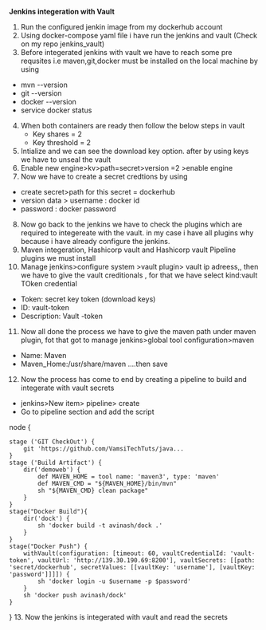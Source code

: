 **Jenkins integeration with Vault**

1. Run the configured jenkin image from my dockerhub account
2. Using docker-compose yaml file i have run the jenkins and vault (Check on my repo jenkins_vault)
3. Before integerated jenkins with vault we have to reach some pre requsites i.e maven,git,docker must be installed on the local machine by using
 + mvn --version
 + git --version
 + docker --version
 + service docker status
4. When both containers are ready  then follow the below steps in vault
	+ Key shares = 2
    + Key threshold = 2
5. Intialize and we can see the download key option. after by using keys we have to unseal the vault
6. Enable new engine>kv>path=secret>version =2 >enable engine
7. Now we have to create a secret credtions by using 
 + create secret>path for this secret = dockerhub
 + version data > username : docker id
 + password : docker password
8. Now go back to the jenkins we have to check the plugins which are required to integereate with the vault.
in my case i have all plugins why because i have already configure the jenkins.
9. Maven integeration, Hashicorp vault and Hashicorp vault Pipeline plugins we must install
10. Manage jenkins>configure system >vault plugin> vault ip adreess,, then we have to give the vault creditionals , for that we have select kind:vault TOken credential
 + Token: secret key token (download keys)
 + ID: vault-token
 + Description: Vault -token
11. Now all done the process we have to give the maven path under maven plugin, fot that got to manage jenkins>global tool configuration>maven 
 + Name: Maven
 + Maven_Home:/usr/share/maven ....then save
12. Now the process has come to end by creating a pipeline to build and integerate with vault secrets
 + jenkins>New item> pipeline> create
 + Go to pipeline section and add the script 

node {

    stage ('GIT CheckOut') {
        git 'https://github.com/VamsiTechTuts/java...​
    }
    stage ('Build Artifact') {
        dir('demoweb') {
            def MAVEN_HOME = tool name: 'maven3', type: 'maven'
            def MAVEN_CMD = "${MAVEN_HOME}/bin/mvn"
            sh "${MAVEN_CMD} clean package"
        }
    }
    stage("Docker Build"){
        dir('dock') {
            sh 'docker build -t avinash/dock .'
        }
    }
    stage("Docker Push") {
        withVault(configuration: [timeout: 60, vaultCredentialId: 'vault-token', vaultUrl: 'http://139.30.190.69:8200'​], vaultSecrets: [[path: 'secret/dockerhub', secretValues: [[vaultKey: 'username'], [vaultKey: 'password']]]]) {
            sh 'docker login -u $username -p $password'
        }
        sh 'docker push avinash/dock'
    }
}
13. Now the jenkins is integerated with vault and read the secrets  
